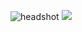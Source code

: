 ![headshot](https://github.com/user-attachments/assets/9810308e-81fe-4210-bf3f-fc81aff8b3f7)
<img src="![headshot](https://github.com/user-attachments/assets/9810308e-81fe-4210-bf3f-fc81aff8b3f7)" />

